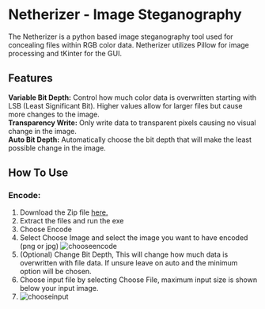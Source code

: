 # Netherizer - Image Steganography

The Netherizer is a python based image steganography tool used for concealing files within RGB color data. Netherizer utilizes Pillow for image processing and tKinter for the GUI.
## Features
**Variable Bit Depth:** Control how much color data is overwritten starting with LSB (Least Significant Bit). Higher values allow for larger files but cause more changes to the image.  
**Transparency Write:** Only write data to transparent pixels causing no visual change in the image.  
**Auto Bit Depth:** Automatically choose the bit depth that will make the least possible change in the image.  

## How To Use
### Encode:
1. Download the Zip file [here.](https://github.com/Cmacle/Netherizer/releases/latest)
2. Extract the files and run the exe
3. Choose Encode
4. Select Choose Image and select the image you want to have encoded (png or jpg)
![chooseencode](https://user-images.githubusercontent.com/36272771/169583063-94aadc9d-9d16-4ce3-9477-e4e3c9f06f49.png)
5. (Optional) Change Bit Depth, This will change how much data is overwritten with file data. If unsure leave on auto and the minimum option will be chosen.
6. Choose input file by selecting Choose File, maximum input size is shown below your input image.  
7. ![chooseinput](https://user-images.githubusercontent.com/36272771/169585975-791a0185-2f5d-469d-8848-48df2550989c.png)

